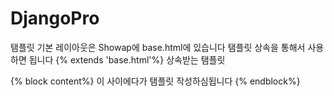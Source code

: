 # DjangoPro
탬플릿 기본 레이아웃은 Showap에 base.html에 있습니다
탬플릿 상속을 통해서 사용하면 됩니다
{% extends 'base.html'%} 상속받는 탬플릿

{% block content%} 
이 사이에다가 탬플릿 작성하심됩니다
{% endblock%}
